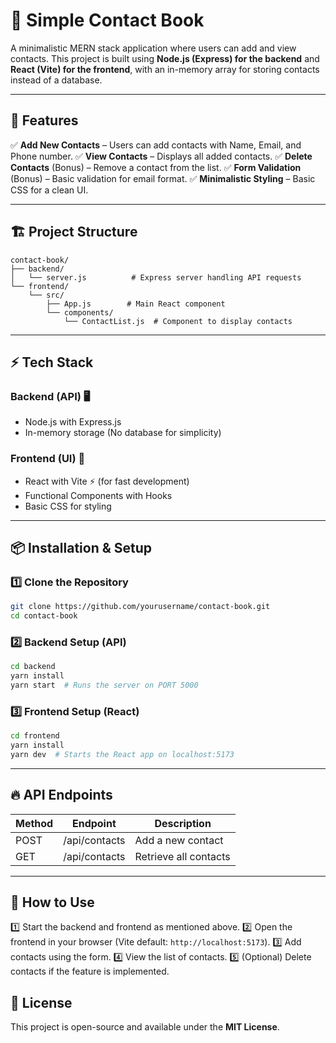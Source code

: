 # 📖 Simple Contact Book

A minimalistic MERN stack application where users can add and view contacts. This project is built using **Node.js (Express) for the backend** and **React (Vite) for the frontend**, with an in-memory array for storing contacts instead of a database.

---

## 🚀 Features

✅ **Add New Contacts** – Users can add contacts with Name, Email, and Phone number. ✅ **View Contacts** – Displays all added contacts. ✅ **Delete Contacts** (Bonus) – Remove a contact from the list. ✅ **Form Validation** (Bonus) – Basic validation for email format. ✅ **Minimalistic Styling** – Basic CSS for a clean UI.

---

## 🏗️ Project Structure

```
contact-book/
├── backend/
│   └── server.js          # Express server handling API requests
└── frontend/
    └── src/
        ├── App.js        # Main React component
        └── components/
            └── ContactList.js  # Component to display contacts
```

---

## ⚡ Tech Stack

### Backend (API) 🖥️

- Node.js with Express.js
- In-memory storage (No database for simplicity)

### Frontend (UI) 🎨

- React with Vite ⚡ (for fast development)
- Functional Components with Hooks
- Basic CSS for styling

---

## 📦 Installation & Setup

### 1️⃣ Clone the Repository

```sh
git clone https://github.com/yourusername/contact-book.git
cd contact-book
```

### 2️⃣ Backend Setup (API)

```sh
cd backend
yarn install
yarn start  # Runs the server on PORT 5000
```

### 3️⃣ Frontend Setup (React)

```sh
cd frontend
yarn install
yarn dev  # Starts the React app on localhost:5173
```

---

## 🔥 API Endpoints

| Method | Endpoint      | Description           |
| ------ | ------------- | --------------------- |
| POST   | /api/contacts | Add a new contact     |
| GET    | /api/contacts | Retrieve all contacts |

---

## 🎯 How to Use

1️⃣ Start the backend and frontend as mentioned above. 2️⃣ Open the frontend in your browser (Vite default: `http://localhost:5173`). 3️⃣ Add contacts using the form. 4️⃣ View the list of contacts. 5️⃣ (Optional) Delete contacts if the feature is implemented.




## 📜 License

This project is open-source and available under the **MIT License**.


